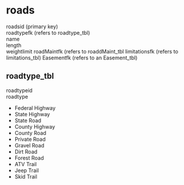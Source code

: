 roads
======
roadsid (primary key)  
roadtypefk (refers to roadtype_tbl)  
name  
length  
weightlimit
roadMaintfk (refers to roaddMaint_tbl
limitationsfk (refers to limitations_tbl)
Easementfk (refers to an Easement_tbl)




roadtype_tbl  
----------------
roadtypeid  
roadtype  
* Federal Highway
* State Highway
* State Road
* County Highway
* County Road 
* Private Road
* Gravel Road
* Dirt Road
* Forest Road
* ATV Trail
* Jeep Trail
* Skid Trail

